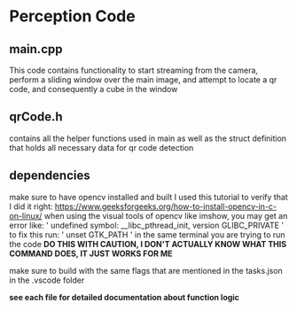 # Perception Code

## main.cpp
This code contains functionality to start streaming from the camera, perform a sliding window over the main image, and attempt to locate a qr code, and consequently a cube in the window

## qrCode.h
contains all the helper functions used in main as well as the struct definition that holds all necessary data for qr code detection

## dependencies
make sure to have opencv installed and built
I used this tutorial to verify that I did it right: https://www.geeksforgeeks.org/how-to-install-opencv-in-c-on-linux/
when using the visual tools of opencv like imshow, you may get an error like: 
' undefined symbol: __libc_pthread_init, version GLIBC_PRIVATE '
to fix this run:
' unset GTK_PATH '
in the same terminal you are trying to run the code
**DO THIS WITH CAUTION, I DON'T ACTUALLY KNOW WHAT THIS COMMAND DOES, IT JUST WORKS FOR ME**

make sure to build with the same flags that are mentioned in the tasks.json in the .vscode folder

**see each file for detailed documentation about function logic**
